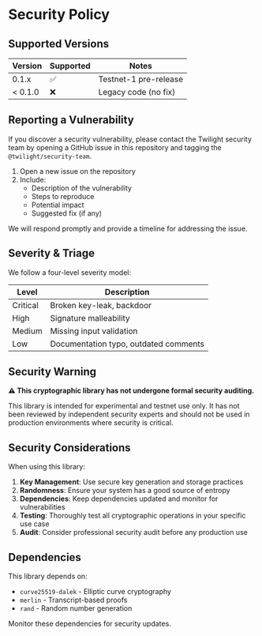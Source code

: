 # Security Policy

## Supported Versions

| Version | Supported | Notes                  |
| ------- | --------- | ---------------------- |
| 0.1.x   | ✅        | Testnet-1 pre-release  |
| < 0.1.0 | ❌        | Legacy code (no fix)   |

## Reporting a Vulnerability

If you discover a security vulnerability, please contact the Twilight security team by opening a GitHub issue in this repository and tagging the `@twilight/security-team`.

1. Open a new issue on the repository
2. Include:
   - Description of the vulnerability
   - Steps to reproduce
   - Potential impact
   - Suggested fix (if any)

We will respond promptly and provide a timeline for addressing the issue.

## Severity & Triage

We follow a four-level severity model:

| Level    | Description                 |
| -------- | --------------------------- |
| Critical | Broken key-leak, backdoor   |
| High     | Signature malleability      |
| Medium   | Missing input validation    |
| Low      | Documentation typo, outdated comments |


## Security Warning

**⚠️ This cryptographic library has not undergone formal security auditing.**

This library is intended for experimental and testnet use only. It has not been reviewed by independent security experts and should not be used in production environments where security is critical.

## Security Considerations

When using this library:

1. **Key Management**: Use secure key generation and storage practices
2. **Randomness**: Ensure your system has a good source of entropy
3. **Dependencies**: Keep dependencies updated and monitor for vulnerabilities
4. **Testing**: Thoroughly test all cryptographic operations in your specific use case
5. **Audit**: Consider professional security audit before any production use

## Dependencies

This library depends on:
- `curve25519-dalek` - Elliptic curve cryptography
- `merlin` - Transcript-based proofs
- `rand` - Random number generation

Monitor these dependencies for security updates.